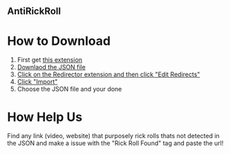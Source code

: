 ## AntiRickRoll

# How to Download
1. First get [this extension](https://chrome.google.com/webstore/detail/redirector/ocgpenflpmgnfapjedencafcfakcekcd/related?hl=en)
2. [Downlaod the JSON file](https://github.com/GamerBoi153/AntiRickRoll/releases/latest)
3. [Click on the Redirector extension and then click "Edit Redirects"](https://github.com/GamerBoi153/AntiRickRoll/blob/main/7ea8df89683e16eff55486fa1fe37cec.png?raw=true)
4. [Click "Import"](https://github.com/GamerBoi153/AntiRickRoll/blob/main/76219b24a59111e833fbce3b55026f6a.png?raw=true)
5. Choose the JSON file and your done


# How Help Us
Find any link (video, website) that purposely rick rolls thats not detected in the JSON and make a issue with the "Rick Roll Found" tag and paste the url!
